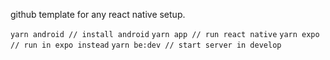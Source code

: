 github template for any react native setup. 

`yarn android // install android`
`yarn app // run react native`
`yarn expo // run in expo instead`
`yarn be:dev // start server in develop`
